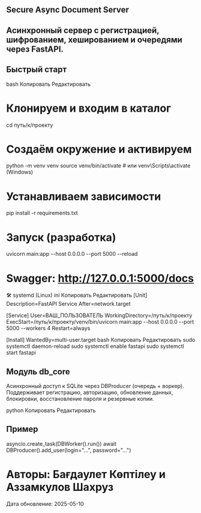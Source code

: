 ## Secure Async Document Server
## Асинхронный сервер с регистрацией, шифрованием, хешированием и очередями через FastAPI.

## Быстрый старт
bash
Копировать
Редактировать
# Клонируем и входим в каталог
cd путь/к/проекту

# Создаём окружение и активируем
python -m venv venv
source venv/bin/activate      # или venv\Scripts\activate (Windows)

# Устанавливаем зависимости
pip install -r requirements.txt

# Запуск (разработка)
uvicorn main:app --host 0.0.0.0 --port 5000 --reload

# Swagger: http://127.0.0.1:5000/docs
🛠 systemd (Linux)
ini
Копировать
Редактировать
[Unit]
Description=FastAPI Service
After=network.target

[Service]
User=ВАШ_ПОЛЬЗОВАТЕЛЬ
WorkingDirectory=/путь/к/проекту
ExecStart=/путь/к/проекту/venv/bin/uvicorn main:app --host 0.0.0.0 --port 5000 --workers 4
Restart=always

[Install]
WantedBy=multi-user.target
bash
Копировать
Редактировать
sudo systemctl daemon-reload
sudo systemctl enable fastapi
sudo systemctl start fastapi
## Модуль db_core
Асинхронный доступ к SQLite через DBProducer (очередь + воркер). Поддерживает регистрацию, авторизацию, обновление данных, блокировки, восстановление пароля и резервные копии.

python
Копировать
Редактировать
## Пример
asyncio.create_task(DBWorker().run())
await DBProducer().add_user(login="...", password="...")
# Авторы: Бағдаулет Көптілеу и Аззамкулов Шахруз
Дата обновление: 2025-05-10  

